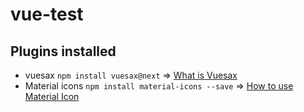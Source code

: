 # vue-test

## Plugins installed

- vuesax `npm install vuesax@next` => [What is Vuesax](https://vuesax.com/docs/guide/#whats-is-vuesax)
- Material icons `npm install material-icons --save` => [How to use Material Icon](https://fonts.google.com/icons)
